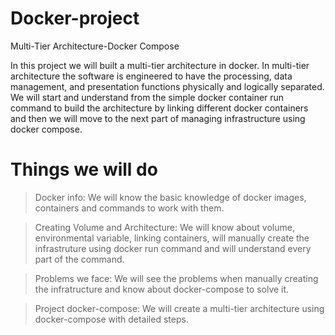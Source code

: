 # Docker-project
Multi-Tier Architecture-Docker Compose

In this project we will built a multi-tier architecture in docker.
In multi-tier architecture the software is engineered to have the processing, data management, and presentation functions physically and logically separated.
We will start and understand from the simple docker container run command to build the architecture by linking different docker containers and then we will move to the next part of managing infrastructure using docker compose.

# Things we will do
> Docker info: 
  We will know the basic knowledge of docker images, containers and commands to work with them.
  
> Creating Volume and Architecture:
  We will know about volume, environmental variable, linking containers, will manually create the infrastruture using docker run
  command and will understand every part of the command.
  
> Problems we face:
  We will see the problems when manually creating the infratructure and know about docker-compose to solve it.
  
> Project docker-compose:
  We will create a multi-tier architecture using docker-compose with detailed steps.
